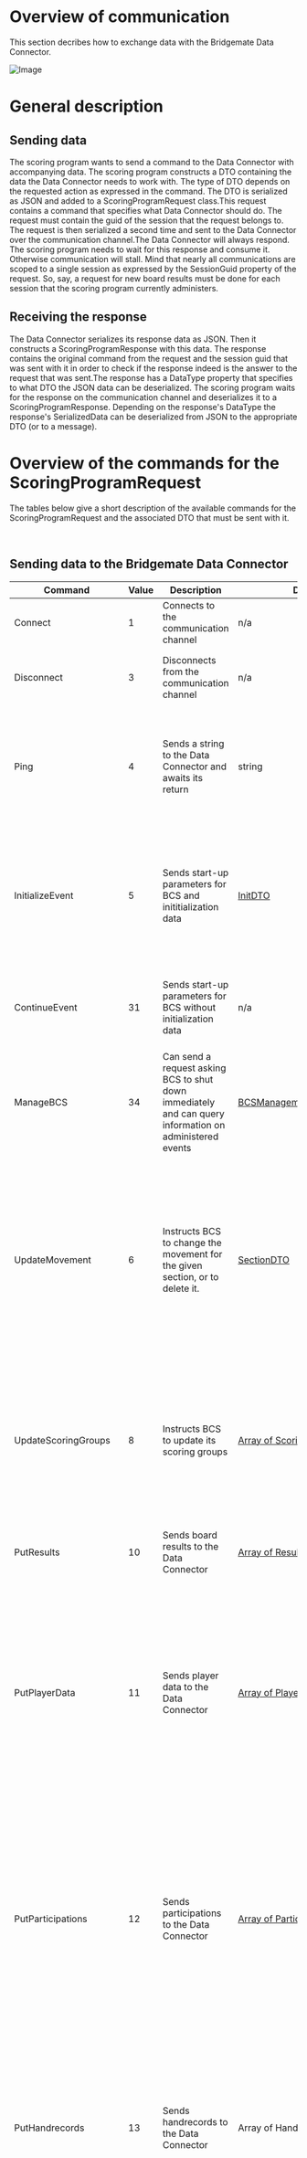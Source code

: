 # Overview of communication

This section decribes how to exchange data with the Bridgemate Data Connector.

![Image](<lib/Data exchange 1.png>)

# General description

## Sending data

The scoring program wants to send a command to the Data Connector with accompanying data. The scoring program constructs a DTO containing the data the Data Connector needs to work with. The type of DTO depends on the requested action as expressed in the command. The DTO is serialized as JSON and added to a ScoringProgramRequest class.This request contains a command that specifies what Data Connector should do. The request must contain the guid of the session that the request belongs to. The request is then serialized a second time and sent to the Data Connector over the communication channel.The Data Connector will always respond. The scoring program needs to wait for this response and consume it. Otherwise communication will stall. Mind that nearly all communications are scoped to a single session as expressed by the SessionGuid property of the request. So, say, a request for new board results must be done for each session that the scoring program currently administers.

## Receiving the response

The Data Connector serializes its response data as JSON. Then it constructs a ScoringProgramResponse with this data. The response contains the original command from the request and the session guid that was sent with it in order to check if the response indeed is the answer to the request that was sent.The response has a DataType property that specifies to what DTO the JSON data can be deserialized. The scoring program waits for the response on the communication channel and deserializes it to a ScoringProgramResponse. Depending on the response's DataType the response's SerializedData can be deserialized from JSON to the appropriate DTO (or to a message).

# Overview of the commands for the ScoringProgramRequest

The tables below give a short description of the available commands for the ScoringProgramRequest and the associated DTO that must be sent with it.

&nbsp;

## Sending data to the Bridgemate Data Connector

| **Command** | **Value** | **Description** | **DTO** | **Remarks** |
| --- | --- | --- | --- | --- |
| Connect | &#49; | Connects to the communication channel | n/a | Does not transfer any data |
| Disconnect | &#51; | Disconnects from the communication channel | n/a | Does not transfer any data.The communication channel will wait for a new connection. |
| Ping | &#52; | Sends a string to the Data Connector and awaits its return | string | Serialize a custom string. On deserialzing the response's SerializedData the same string should return. Can be used to check if the communication channel is alive. |
| InitializeEvent | &#53; | Sends start-up parameters for BCS and inititialization data&nbsp; | [InitDTO](<InitDTO.md>) | The InitDTO contains both start-up parameters for BCS and the data for the sessions like movements, player data and hand records. With this data a new scoring file will be created for internal use by BCS. |
| ContinueEvent | &#51;1 | Sends start-up parameters for BCS without initialization data | n/a | Instructs the Data Connector to start up BCS if it is not running and to continue processing data using an existing scoring file |
| ManageBCS | &#51;4 | Can send a request asking BCS to shut down immediately and can query information on administered events | [BCSManagementRequestDTO](<BCSManagementRequestDTO.md>) | Does not transfer any data. |
| UpdateMovement | &#54; | Instructs BCS to change the movement for the given section, or to delete it. | [SectionDTO](<SectionDTO.md>) | The SectionDTO holds Tables as an array of TableDTOs. Each TableDTO holds Rounds as an array of RoundDTOs. Each RoundDTO contains data on the opponents and the boards played. The SectionDTO holds a IsDeleted property that can be set to 'True' if the section must be deleted. If the section does not yet exist, it will be added. |
| UpdateScoringGroups | &#56; | Instructs BCS to update its scoring groups | [Array of ScoringGroupDTO](<ScoringGroupDTO.md>) | All scoring groups for the session with their sections must be sent as all sections must have a parent scoring group. Mind to use this command before adding a new section using the UpdateMovement command that has a new scoring group. |
| PutResults | &#49;0 | Sends board results to the Data Connector | [Array of ResultDTO](<ResultDTO.md>) | Using this command new or modified board results from the scoring program can be sent to the Bridgemates. |
| PutPlayerData | &#49;1 | Sends player data to the Data Connector | [Array of PlayerDataDTO](<PlayerDataDTO.md>) | Player data contains a person's&nbsp; first name, last name, organization id and playernumber. The player numbers must be known to BCS before players can make themselves be known by entering their number on the Bridgemate.&nbsp; The player data can&nbsp; be included in the InitDTO or sent seperately. The first method is more performant. |
| PutParticipations | &#49;2 | Sends participations to the Data Connector | [Array of ParticipationDTO](<ParticipationDTO.md>) | The participation contains information on the starting position of a player: section, table, round and seat direction. The player can either be identified by a player number, in which case the Data Connector will look up the first and last names or by first name and last name only. The participations can&nbsp; be included in the InitDTO or sent seperately. The first method is more performant.&nbsp; |
| PutHandrecords | &#49;3 | Sends handrecords to the Data Connector | Array of HandrecordDTO | The handrecords must have a valid scoringgroup id. Make sure to add the scoringgroup first using the UpdateScoringGroup command if a new section was added. The handrecords can&nbsp; be included in the InitDTO or sent seperately. The first method is more performant. |
| PutBridgemate2Settings | &#49;4 | Sends the Bridgemate 2 settings | [Array of Bridgemate2SettingsDTO](<Bridgemate2SettingsDTO.md>) | The settings must be sent for each section seprately. The settings can be included in the InitDTO or sent seperately. The first method is more performant. |
| PutBridgemate3Settings | &#49;5 | Sends the Bridgemate 2 settings | [Array of Bridgemate3SettingsDTO](<Bridgemate3SettingsDTO.md>) | The settings must be sent for each section seprately. The settings can be included in the InitDTO or sent seperately. The first method is more performant. |


## Polling data from the Bridgemate Data Connector

| **Command** | **Value** | **Description** | **DTO** | **Remarks** |
| --- | --- | --- | --- | --- |
| PollQueueForNewResults | &#49;9 | Polls for new board results | returns: array of [ResultDTO](<ResultDTO.md>) | Returns the new board results since the last batch was acccepted. |
| PollQueueForNewPlayerData | &#50;0 | Polls for new player data | returns: array of [PlayerDataDTO](<PlayerDataDTO.md>) | Returns the new player data since the last batch was acccepted. |
| PollQueueForNewParticipations | &#50;1 | Polls for new participations | returns: array of [ParticipationDTO](<ParticipationDTO.md>) | Returns the new participations since the last batch was acccepted. |
| PollQueueForNewHandrecords | &#50;2 | Polls for new handrecords | returns: array of HandrecordDTO | Returns the new handrecords since the last batch was acccepted. |
| PollQueueForAllResults | &#50;3 | Requests all board results, irrespective of them having been accepted before. | returns: array of [ResultDTO](<ResultDTO.md>) | Returns all board results that have been created by BCS. |
| PollQueueForAllPlayerData | &#50;4 | Requests all player data, irrespective of them having been accepted before. | returns: array of [PlayerDataDTO](<PlayerDataDTO.md>) | Returns all playerdata that has been created by BCS |
| PollQueueForAllParticipations | &#50;5 | Requests all participations, irrespective of them having been accepted before. | returns: array of [ParticipationDTO](<ParticipationDTO.md>) | Returns all participations that have been created by BCS |
| PollQueueForAllHandrecords | &#50;6 | Requests all handrecords results, irrespective of them having been accepted before. | returns: array of HandrecordDTO | Returns all handrecords that have been created by BCS. |
| AcceptResultQueueItems | &#50;7 | Signals to the Data Connector to not send board results that have been sent before. | The id as serialized integer of the last processed result queue item | Signals to the Data Connector to not send board results that have been sent before. |
| AcceptPlayerDataQueueItems | &#50;8 | Signals to the Data Connector to not send playerdata that has been sent before. | The id as serialized integer of the last processed player data queue item | Signals to the Data Connector to not send playerdata that has been sent before. |
| AcceptParticipationQueueItems | &#50;9 | Signals to the Data Connector to not send participations that have been sent before. | The id as serialized integer of the last participation queue item | Signals to the Data Connector to not send participations that have been sent before. |
| AcceptHandrecordQueueItems | &#51;0 | Signals to the Data Connector to not send handrecords that have been sent before. | The id as serialized integer of the last processed handrecord queue item | Signals to the Data Connector to not send handrecords that have been sent before. |
| GetMovement | &#51;2 | Requests the movement for a specific section | sends: [sectionDTO](<SectionDTO.md>) with the desired SessionGuid and Letters. returns: sectionDTO | The sectionDTO has Tables as an array of TableDTO, eacht table has Rounds as an array of RoundDTO. The RoundDTO contains the opponents and the board numbers that they will play. |
| GetAllMovements | &#51;3 | Requests all movements for a session. | sends: n/a returns: an array of [SectionDTO](<SectionDTO.md>) | Each sectionDTO has Tables as an array of TableDTO, eacht table has Rounds as an array of RoundDTO. The RoundDTO contains the opponents and the board numbers that they will play. |


## Data types

The ScoringProgramResponse has a DataType property which specifies which type of data can be expected to be in its SerializedData property.

| **Value** | **Name** | **Description** |
| --- | --- | --- |
| &#49; | OK | The scoring program request was handled correctly. No serialized data is included in the response |
| &#50; | Not in use |  |
| &#51; | Not in use |  |
| &#52; | Error | There was an error in processing the scoring program request. Examine the ErrotType property and deserialize the serialized data as a a string for detailed information |
| &#53; | InitiData | Not in use for the scoring program client |
| &#54; | ContinueData | Not in use for the scoring program client |
| &#55; | SectionData | Not in use for the scoring program client |
| &#56; | Bridgemate2Settings | Not in use for the scoring program client |
| &#57; | Bridgemate3Settings | Not in use for the scoring program client |
| &#49;0 | PlayerData | The serialized data is an array of [PlayerDataDTO](<PlayerDataDTO.md>) |
| &#49;1 | Participations | The serialized data is an array of [ParticipationDTO](<ParticipationDTO.md>) |
| &#49;2 | Results | The serialized data is an array of [ResultDTO](<ResultDTO.md>) |
| &#49;3 | Handrecords | The serialized data is an array of HandrecordDTO |
| &#49;4 | Movement | The serialized data is a [SectionDTO](<SectionDTO.md>) |
| &#49;5 | Sessions | The serialized data is an array of [SectionDTO](<SectionDTO.md>) |
| &#49;6 | EventInfo | The serialized data is BCSManagementResponseDTO containing an array of SessionInfoDTO |
| &#49;7 | AllSessionsInfo | The serialized data is BCSManagementResponseDTO containing an array of SessionInfoDTO |
| &#49;8 | ScoringFileLocation | The serialized data is BCSManagementResponseDTO |
| &#49;9 | ShutDownRequest | Not in use for the scoring program client |


## Error codes

When the ScoringProgramResponse.DataType property is "Error" (4) then the ScoringProgramResponse.ErrorType property will hold a value further explaining what went wrong. Moreover the SerializedData property can be desierialized to a string to obtain detailed debugging information. This information is not meant to be shown to the end users of the external scoring program.

| **Value** | **Name** | **Description** |
| --- | --- | --- |
| &#48; | None | The ScoringProgramRequest was handled succesfully |
| &#49; | Busy | The ScoringProgramRequest could not be processed because a previous request has not yet been completed. Try again. |
| &#50; | NoData | The ScoringProgramRequest.Command&nbsp; requires data to be sent with it, but there is none. |
| &#51; | NoUpdates | The ScoringProgramRequest.Command&nbsp; included data to be updated, but the said data is already present. |
| &#52; | Movement | The iincluded data did not comply to a known section, table in a section or round on a table. |
| &#53; | Validation | The sent data did not pass validation. Deserialize the SerializedData to a string for details. |
| &#54; | EntryUnknown | The provided data has a (composite) primary key that can not be computed. Deserialize the SerializedData to a string for details. |
| &#55; | Exception | An error occurred while processing the data. Study the DataConnector.log to find details. |
| &#56; | NotImplemented | The requested command is not implemented |
| &#57; | EmptyResponse | The&nbsp; Data Connector did not respond to the request. |
| &#49;0 | NoConnection | The communication with the Data Connector is broken |
| &#49;1 | TimeOut | The request was blocked by a previously sent long running operation on the.Data Connector. |
| &#49;2 | WrongDataType | The datatype of the dtos did not conform to the request command. |
| &#49;3 | UnexpectedCommand | The response command did not conform to the request command. |
| &#49;4 | Unknown | Unknown error. Currently not in use. |


# Code examples

Below a typical piece of code to send a request to the Data Connector and awaiting the response: using the Ping command

&nbsp;&nbsp; &nbsp; /// \<summary\>

&nbsp;&nbsp; &nbsp; /// Communicates to the DataConnector to see if it is responsive.

&nbsp;&nbsp; &nbsp; /// The Ping command returns the exact data that was sent with it.

&nbsp;&nbsp; &nbsp; /// \</summary\>

&nbsp;&nbsp; &nbsp; /// \<returns\>\</returns\>

&nbsp;&nbsp; &nbsp; public async Task\<ScoringProgramResponse\> Ping()

&nbsp;&nbsp; &nbsp; {

&nbsp;&nbsp; &nbsp; &nbsp; &nbsp; var requestTicks = DateTime.Now.Ticks.ToString();

&nbsp;&nbsp; &nbsp; &nbsp; &nbsp; var serializedTicks=JsonSerializer.Serialize(requestTicks);

&nbsp;&nbsp; &nbsp; &nbsp; &nbsp; var response = await SendDataAsync(sessionGuid: string.Empty, ScoringProgramMiddleManCommands.Ping, serializedTicks);

&nbsp;&nbsp; &nbsp; &nbsp; &nbsp; if (response.RequestCommand \!= ScoringProgramMiddleManCommands.Ping)

&nbsp;&nbsp; &nbsp; &nbsp; &nbsp; {

&nbsp;&nbsp; &nbsp; &nbsp; &nbsp; &nbsp; &nbsp; return new ScoringProgramResponse

&nbsp;&nbsp; &nbsp; &nbsp; &nbsp; &nbsp; &nbsp; {

&nbsp;&nbsp; &nbsp; &nbsp; &nbsp; &nbsp; &nbsp; &nbsp; &nbsp; RequestCommand = ScoringProgramMiddleManCommands.Ping,

&nbsp;&nbsp; &nbsp; &nbsp; &nbsp; &nbsp; &nbsp; &nbsp; &nbsp; DataType = MiddleManResponseData.Error,

&nbsp;&nbsp; &nbsp; &nbsp; &nbsp; &nbsp; &nbsp; &nbsp; &nbsp; ErrorType = ErrorType.Unknown,

&nbsp;&nbsp; &nbsp; &nbsp; &nbsp; &nbsp; &nbsp; &nbsp; &nbsp; SerializedData = JsonSerializer.Serialize($"Invalid command in reponse to {nameof(ScoringProgramMiddleManCommands.Ping)}: " +

&nbsp;&nbsp; &nbsp; &nbsp; &nbsp; &nbsp; &nbsp; &nbsp; &nbsp; &nbsp; &nbsp; &nbsp; &nbsp; &nbsp; &nbsp; &nbsp; &nbsp; &nbsp; &nbsp; &nbsp; &nbsp; &nbsp; &nbsp; &nbsp; &nbsp; &nbsp; &nbsp; &nbsp; &nbsp; &nbsp; $"'{response.RequestCommand}'")

&nbsp;&nbsp; &nbsp; &nbsp; &nbsp; &nbsp; &nbsp; };

&nbsp;&nbsp; &nbsp; &nbsp; &nbsp; }

&nbsp;&nbsp; &nbsp; &nbsp; &nbsp; if (response.DataType \!= MiddleManResponseData.OK)

&nbsp;&nbsp; &nbsp; &nbsp; &nbsp; &nbsp; &nbsp; return response;

&nbsp;

&nbsp;&nbsp; &nbsp; &nbsp; &nbsp; var responseTicks = JsonSerializer.Deserialize\<string\>(response.SerializedData);

&nbsp;&nbsp; &nbsp; &nbsp; &nbsp; var error = responseTicks \!= requestTicks;

&nbsp;&nbsp; &nbsp; &nbsp; &nbsp; return new ScoringProgramResponse

&nbsp;&nbsp; &nbsp; &nbsp; &nbsp; {

&nbsp;&nbsp; &nbsp; &nbsp; &nbsp; &nbsp; &nbsp; RequestCommand = ScoringProgramMiddleManCommands.Ping,

&nbsp;&nbsp; &nbsp; &nbsp; &nbsp; &nbsp; &nbsp; DataType = requestTicks == responseTicks ? MiddleManResponseData.OK : MiddleManResponseData.Error,

&nbsp;&nbsp; &nbsp; &nbsp; &nbsp; &nbsp; &nbsp; ErrorType = error ? ErrorType.Validation : ErrorType.None,

&nbsp;&nbsp; &nbsp; &nbsp; &nbsp; &nbsp; &nbsp; SerializedData = response.SerializedData

&nbsp;&nbsp; &nbsp; &nbsp; &nbsp; };

&nbsp;&nbsp; &nbsp; }

&nbsp;

&nbsp;&nbsp; /// \<summary\>

&nbsp;&nbsp; /// The code that handles the actual sending of requests and reading their reponses.

&nbsp;&nbsp; /// \</summary\>

&nbsp;&nbsp; /// \<param name="sessionGuid"\>Specifies which session the request targets (if any)\</param\>

&nbsp;&nbsp; /// \<param name="command"\>The command to the middlleman\</param\>

&nbsp;&nbsp; /// \<param name="serializedData"\>The data to send to the middleman as json data. (If any)\</param\>

&nbsp;&nbsp; /// \<returns\>\</returns\>

&nbsp;&nbsp; private async Task\<ScoringProgramResponse\> SendDataAsync(string sessionGuid, ScoringProgramMiddleManCommands command, string serializedData)

&nbsp;&nbsp; {

&nbsp;&nbsp; &nbsp; &nbsp; //Construct the request to the Middleman.

&nbsp;&nbsp; &nbsp; &nbsp; var request = new ScoringProgramRequest

&nbsp;&nbsp; &nbsp; &nbsp; {

&nbsp;&nbsp; &nbsp; &nbsp; &nbsp; &nbsp; Command = command,

&nbsp;&nbsp; &nbsp; &nbsp; &nbsp; &nbsp; SessionGuid = sessionGuid,

&nbsp;&nbsp; &nbsp; &nbsp; &nbsp; &nbsp; SerializedData = serializedData

&nbsp;&nbsp; &nbsp; &nbsp; };

&nbsp;

&nbsp;&nbsp; &nbsp; &nbsp; //Serialize it.

&nbsp;&nbsp; &nbsp; &nbsp; var requestSerialized = JsonSerializer.Serialize(request);

&nbsp;&nbsp; &nbsp; &nbsp; &nbsp; &nbsp; &nbsp;

&nbsp;&nbsp; &nbsp; &nbsp; //Do not proceed if sending is already in progress (for an other request). There can be only on request be sent at the same time.

&nbsp;&nbsp; &nbsp; &nbsp; if (\_isSending)

&nbsp;&nbsp; &nbsp; &nbsp; {

&nbsp;&nbsp; &nbsp; &nbsp; &nbsp; &nbsp; return new ScoringProgramResponse

&nbsp;&nbsp; &nbsp; &nbsp; &nbsp; &nbsp; {

&nbsp;&nbsp; &nbsp; &nbsp; &nbsp; &nbsp; &nbsp; &nbsp; RequestCommand = command,

&nbsp;&nbsp; &nbsp; &nbsp; &nbsp; &nbsp; &nbsp; &nbsp; SessionGuid = sessionGuid,

&nbsp;&nbsp; &nbsp; &nbsp; &nbsp; &nbsp; &nbsp; &nbsp; DataType = MiddleManResponseData.Error,

&nbsp;&nbsp; &nbsp; &nbsp; &nbsp; &nbsp; &nbsp; &nbsp; ErrorType = ErrorType.Busy,

&nbsp;&nbsp; &nbsp; &nbsp; &nbsp; &nbsp; &nbsp; &nbsp; SerializedData = JsonSerializer.Serialize($"Client is busy, please retry later.")

&nbsp;&nbsp; &nbsp; &nbsp; &nbsp; &nbsp; };

&nbsp;&nbsp; &nbsp; &nbsp; }

&nbsp;&nbsp; &nbsp; &nbsp; try

&nbsp;&nbsp; &nbsp; &nbsp; {

&nbsp;&nbsp; &nbsp; &nbsp; &nbsp; &nbsp; \_isSending = true;

&nbsp;

&nbsp;&nbsp; &nbsp; &nbsp; &nbsp; &nbsp; //Do not continue if the connection has been broken. Call the Connect method again then resend.

&nbsp;&nbsp; &nbsp; &nbsp; &nbsp; &nbsp; var errorResponse = CheckConnection(command);

&nbsp;&nbsp; &nbsp; &nbsp; &nbsp; &nbsp; if (errorResponse \!= null)

&nbsp;&nbsp; &nbsp; &nbsp; &nbsp; &nbsp; {

&nbsp;&nbsp; &nbsp; &nbsp; &nbsp; &nbsp; &nbsp; &nbsp; return errorResponse;

&nbsp;&nbsp; &nbsp; &nbsp; &nbsp; &nbsp; }

&nbsp;

&nbsp;&nbsp; &nbsp; &nbsp; &nbsp; &nbsp; //Reconnect to the Middleman if needed.

&nbsp;&nbsp; &nbsp; &nbsp; &nbsp; &nbsp; if (\!MiddleManStream.IsConnected)

&nbsp;&nbsp; &nbsp; &nbsp; &nbsp; &nbsp; {

&nbsp;&nbsp; &nbsp; &nbsp; &nbsp; &nbsp; &nbsp; &nbsp; await MiddleManStream.ConnectAsync(5000);

&nbsp;&nbsp; &nbsp; &nbsp; &nbsp; &nbsp; }

&nbsp;

&nbsp;&nbsp; &nbsp; &nbsp; &nbsp; &nbsp; //Send the request to the Middleman. Mind: as it is written now this is a blocking call.

&nbsp;&nbsp; &nbsp; &nbsp; &nbsp; &nbsp; //However, in .Net an exception will be thrown if the connection has gone dead for whatever reason.

&nbsp;&nbsp; &nbsp; &nbsp; &nbsp; &nbsp; await MiddleManWriter.WriteLineAsync(requestSerialized);

&nbsp;

&nbsp;&nbsp; &nbsp; &nbsp; &nbsp; &nbsp; //Wait for the response. This too is a blocking call. But in .Net a broken connection will throw an exception.

&nbsp;&nbsp; &nbsp; &nbsp; &nbsp; &nbsp; string response = await MiddleManReader.ReadLineAsync();

&nbsp;&nbsp; &nbsp; &nbsp; &nbsp; &nbsp; if (response \!= null)

&nbsp;&nbsp; &nbsp; &nbsp; &nbsp; &nbsp; {

&nbsp;&nbsp; &nbsp; &nbsp; &nbsp; &nbsp; &nbsp; &nbsp; var responseDeserialized = JsonSerializer.Deserialize\<ScoringProgramResponse\>(response);

&nbsp;&nbsp; &nbsp; &nbsp; &nbsp; &nbsp; &nbsp; &nbsp; return responseDeserialized ??

&nbsp; &nbsp; &nbsp; &nbsp; &nbsp; &nbsp; &nbsp; &nbsp; &nbsp; &nbsp; &nbsp; &nbsp; new ScoringProgramResponse

&nbsp; &nbsp; &nbsp; &nbsp; &nbsp; &nbsp; &nbsp; &nbsp; &nbsp; &nbsp; &nbsp; &nbsp; {

&nbsp; &nbsp; &nbsp; &nbsp; &nbsp; &nbsp; &nbsp; &nbsp; &nbsp; &nbsp; &nbsp; &nbsp; &nbsp; &nbsp; RequestCommand = command,

&nbsp; &nbsp; &nbsp; &nbsp; &nbsp; &nbsp; &nbsp; &nbsp; &nbsp; &nbsp; &nbsp; &nbsp; &nbsp; &nbsp; DataType = MiddleManResponseData.Error,

&nbsp; &nbsp; &nbsp; &nbsp; &nbsp; &nbsp; &nbsp; &nbsp; &nbsp; &nbsp; &nbsp; &nbsp; &nbsp; &nbsp; SerializedData = JsonSerializer.Serialize("Empty response")

&nbsp; &nbsp; &nbsp; &nbsp; &nbsp; &nbsp; &nbsp; &nbsp; &nbsp; &nbsp; &nbsp; &nbsp; };

&nbsp;&nbsp; &nbsp; &nbsp; &nbsp; &nbsp; }

&nbsp;&nbsp; &nbsp; &nbsp; &nbsp; &nbsp; else

&nbsp;&nbsp; &nbsp; &nbsp; &nbsp; &nbsp; {

&nbsp;&nbsp; &nbsp; &nbsp; &nbsp; &nbsp; &nbsp; &nbsp; return new ScoringProgramResponse

&nbsp; &nbsp; &nbsp; &nbsp; &nbsp; &nbsp; &nbsp; &nbsp; &nbsp; &nbsp; &nbsp; {

&nbsp; &nbsp; &nbsp; &nbsp; &nbsp; &nbsp; &nbsp; &nbsp; &nbsp; &nbsp; &nbsp; &nbsp; &nbsp; RequestCommand = command,

&nbsp; &nbsp; &nbsp; &nbsp; &nbsp; &nbsp; &nbsp; &nbsp; &nbsp; &nbsp; &nbsp; &nbsp; &nbsp; DataType = MiddleManResponseData.Error,

&nbsp; &nbsp; &nbsp; &nbsp; &nbsp; &nbsp; &nbsp; &nbsp; &nbsp; &nbsp; &nbsp; &nbsp; &nbsp; SerializedData = JsonSerializer.Serialize("Empty response")

&nbsp; &nbsp; &nbsp; &nbsp; &nbsp; &nbsp; &nbsp; &nbsp; &nbsp; &nbsp; &nbsp; };

&nbsp;&nbsp; &nbsp; &nbsp; &nbsp; &nbsp; }

&nbsp;&nbsp; &nbsp; &nbsp; }

&nbsp;&nbsp; &nbsp; &nbsp; catch (IOException)

&nbsp;&nbsp; &nbsp; &nbsp; {

&nbsp;&nbsp; &nbsp; &nbsp; &nbsp; &nbsp; CloseConnection();

&nbsp;&nbsp; &nbsp; &nbsp; &nbsp; &nbsp; return

&nbsp;&nbsp; &nbsp; &nbsp; &nbsp; &nbsp; new ScoringProgramResponse

&nbsp;&nbsp; &nbsp; &nbsp; &nbsp; &nbsp; {

&nbsp;&nbsp; &nbsp; &nbsp; &nbsp; &nbsp; &nbsp; &nbsp; RequestCommand = command,

&nbsp;&nbsp; &nbsp; &nbsp; &nbsp; &nbsp; &nbsp; &nbsp; DataType = MiddleManResponseData.Error,

&nbsp;&nbsp; &nbsp; &nbsp; &nbsp; &nbsp; &nbsp; &nbsp; SerializedData = JsonSerializer.Serialize("Pipe broken")

&nbsp;&nbsp; &nbsp; &nbsp; &nbsp; &nbsp; };

&nbsp;&nbsp; &nbsp; &nbsp; }

&nbsp;&nbsp; &nbsp; &nbsp; catch (Exception ex)

&nbsp;&nbsp; &nbsp; &nbsp; {

&nbsp;&nbsp; &nbsp; &nbsp; &nbsp; &nbsp; CloseConnection();

&nbsp;&nbsp; &nbsp; &nbsp; &nbsp; &nbsp; DebugLogger.Error(ex);

&nbsp;&nbsp; &nbsp; &nbsp; &nbsp; &nbsp; ErrorLogger.Error(ex);

&nbsp;&nbsp; &nbsp; &nbsp; &nbsp; &nbsp; return

&nbsp;&nbsp; &nbsp; &nbsp; &nbsp; &nbsp; new ScoringProgramResponse

&nbsp;&nbsp; &nbsp; &nbsp; &nbsp; &nbsp; {

&nbsp;&nbsp; &nbsp; &nbsp; &nbsp; &nbsp; &nbsp; &nbsp; RequestCommand = command,

&nbsp;&nbsp; &nbsp; &nbsp; &nbsp; &nbsp; &nbsp; &nbsp; DataType = MiddleManResponseData.Error,

&nbsp;&nbsp; &nbsp; &nbsp; &nbsp; &nbsp; &nbsp; &nbsp; SerializedData = JsonSerializer.Serialize(ex.Message)

&nbsp;&nbsp; &nbsp; &nbsp; &nbsp; &nbsp; };

&nbsp;&nbsp; &nbsp; &nbsp; }

&nbsp;

&nbsp;&nbsp; &nbsp; &nbsp; finally

&nbsp;&nbsp; &nbsp; &nbsp; {

&nbsp;&nbsp; &nbsp; &nbsp; &nbsp; &nbsp; //Always signal that the client is free for the next items to send.

&nbsp;&nbsp; &nbsp; &nbsp; &nbsp; &nbsp; //Otherwise after an exception further communication will be blocked.

&nbsp;&nbsp; &nbsp; &nbsp; &nbsp; &nbsp; \_isSending = false;

&nbsp;&nbsp; &nbsp; &nbsp; }

&nbsp;&nbsp; }

